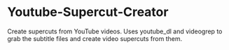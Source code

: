 # Youtube-Supercut-Creator
Create supercuts from YouTube videos. Uses youtube_dl and videogrep to grab the subtitle files and create video supercuts from them.
